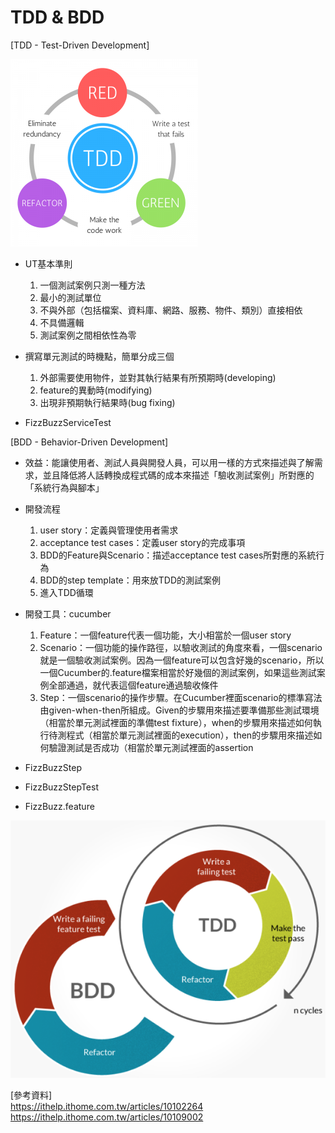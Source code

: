 # TDD & BDD
[TDD - Test-Driven Development]

![image](https://github.com/frieda0503/share_repo/blob/master/TDD-e1492712699769-300x300.png)
* UT基本準則
  1. 一個測試案例只測一種方法
  2. 最小的測試單位
  3. 不與外部（包括檔案、資料庫、網路、服務、物件、類別）直接相依
  4. 不具備邏輯
  5. 測試案例之間相依性為零

* 撰寫單元測試的時機點，簡單分成三個
  1. 外部需要使用物件，並對其執行結果有所預期時(developing)
  2. feature的異動時(modifying)
  3. 出現非預期執行結果時(bug fixing)
 * FizzBuzzServiceTest

[BDD - Behavior-Driven Development]
* 效益：能讓使用者、測試人員與開發人員，可以用一樣的方式來描述與了解需求，並且降低將人話轉換成程式碼的成本來描述「驗收測試案例」所對應的「系統行為與腳本」
* 開發流程
  1. user story：定義與管理使用者需求
  2. acceptance test cases：定義user story的完成事項
  3. BDD的Feature與Scenario：描述acceptance test cases所對應的系統行為
  4. BDD的step template：用來放TDD的測試案例
  5. 進入TDD循環
* 開發工具：cucumber  
  1. Feature：一個feature代表一個功能，大小相當於一個user story
  2. Scenario：一個功能的操作路徑，以驗收測試的角度來看，一個scenario就是一個驗收測試案例。因為一個feature可以包含好幾的scenario，所以一個Cucumber的.feature檔案相當於好幾個的測試案例，如果這些測試案例全部通過，就代表這個feature通過驗收條件
  3. Step：一個scenario的操作步驟。在Cucumber裡面scenario的標準寫法由given-when-then所組成。Given的步驟用來描述要準備那些測試環境（相當於單元測試裡面的準備test fixture），when的步驟用來描述如何執行待測程式（相當於單元測試裡面的execution），then的步驟用來描述如何驗證測試是否成功（相當於單元測試裡面的assertion

 * FizzBuzzStep
 * FizzBuzzStepTest
 * FizzBuzz.feature
 
 
 ![image](https://github.com/frieda0503/share_repo/blob/master/tdd_v_bdd_cycle-1024x538.png)

 [參考資料]  
 https://ithelp.ithome.com.tw/articles/10102264  
 https://ithelp.ithome.com.tw/articles/10109002
